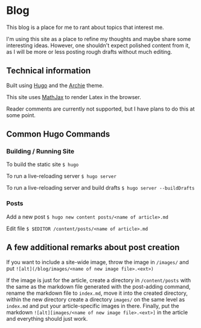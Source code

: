 # Blog

This blog is a place for me to rant about topics that interest me.

I'm using this site as a place to refine my thoughts and maybe share some interesting ideas. 
However, one shouldn't expect polished content from it, as I will be more or less posting rough drafts without much editing.

## Technical information

Built using [Hugo](https://gohugo.io/) and the [Archie](https://github.com/athul/archie) theme.

This site uses [MathJax](https://www.mathjax.org/) to render Latex in the browser.

Reader comments are currently not supported, but I have plans to do this at some point.

## Common Hugo Commands

### Building / Running Site
To build the static site `$ hugo`

To run a live-reloading server `$ hugo server`

To run a live-reloading server and build drafts `$ hugo server --buildDrafts`

### Posts
Add a new post `$ hugo new content posts/<name of article>.md`

Edit file `$ $EDITOR /content/posts/<name of article>.md`

## A few additional remarks about post creation
If you want to include a site-wide image, throw the image in `/images/` and put
`![alt](/blog/images/<name of new image file>.<ext>)`

If the image is just for the article, create a directory in `/content/posts` 
with the same as the markdown file generated with the post-adding command, 
rename the markdown file to `index.md`, move it into the created directory, 
within the new directory create a directory `images/` on the same level as `index.md` 
and put your article-specific images in there. 
Finally, put the markdown `![alt][images/<name of new image file>.<ext>]` in the article
and everything should just work.
